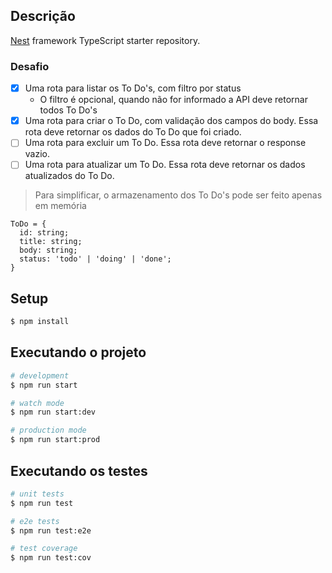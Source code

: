 ## Descrição

[Nest](https://github.com/nestjs/nest) framework TypeScript starter repository.

### Desafio

- [x] Uma rota para listar os To Do's, com filtro por status
  - O filtro é opcional, quando não for informado a API deve retornar todos To Do's
- [x] Uma rota para criar o To Do, com validação dos campos do body. Essa rota deve retornar os dados do To Do que foi criado.
- [ ] Uma rota para excluir um To Do. Essa rota deve retornar o response vazio.
- [ ] Uma rota para atualizar um To Do. Essa rota deve retornar os dados atualizados do To Do.
> Para simplificar, o armazenamento dos To Do's pode ser feito apenas em memória
```
ToDo = {
  id: string;
  title: string;
  body: string;
  status: 'todo' | 'doing' | 'done';
}
```

## Setup

```bash
$ npm install
```

## Executando o projeto

```bash
# development
$ npm run start

# watch mode
$ npm run start:dev

# production mode
$ npm run start:prod
```

## Executando os testes

```bash
# unit tests
$ npm run test

# e2e tests
$ npm run test:e2e

# test coverage
$ npm run test:cov
```

